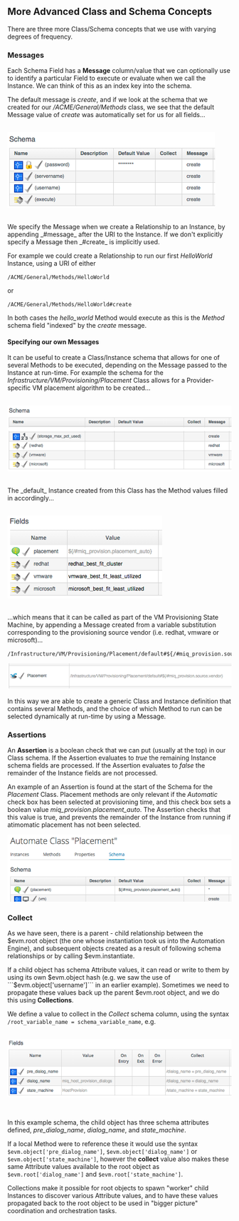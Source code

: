 ## More Advanced Class and Schema Concepts
There are three more Class/Schema concepts that we use with varying degrees of frequency.

### Messages
Each Schema Field has a **Message** column/value that we can optionally use to identify a particular Field to execute or evaluate when we call the Instance. We can think of this as an index key into the schema.

The default message is _create_, and if we look at the schema that we created for our _/ACME/General/Methods_ class, we see that the default Message value of _create_ was automatically set for us for all fields...
<br> <br>

![screenshot](images/screenshot3.png)

<br>
We specify the Message when we create a Relationship to an Instance, by appending _#message_ after the URI to the Instance. If we don't explicitly specify a Message then _#create_ is implicitly used.

For example we could create a Relationship to run our first _HelloWorld_ Instance, using a URI of either

```
/ACME/General/Methods/HelloWorld
```

or

```
/ACME/General/Methods/HelloWorld#create
```

In both cases the _hello\_world_ Method would execute as this is the _Method_ schema field "indexed" by the _create_ message.

#### Specifying our own Messages
It can be useful to create a Class/Instance schema that allows for one of several Methods to be executed, depending on the Message passed to the Instance at run-time. For example the schema for the _Infrastructure/VM/Provisioning/Placement_ Class allows for a Provider-specific VM placement algorithm to be created...
<br> <br>

![screenshot](images/screenshot2.png)

<br>
The _default_ Instance created from this Class has the Method values filled in accordingly...
<br> <br>

![screenshot](images/screenshot4.png)

<br>
...which means that it can be called as part of the VM Provisioning State Machine, by appending a Message created from a variable substitution corresponding to the provisioning source vendor (i.e. redhat, vmware or microsoft)...

```
/Infrastructure/VM/Provisioning/Placement/default#${/#miq_provision.source.vendor}
```
![screenshot](images/screenshot5.png)
<br> <br>
In this way we are able to create a generic Class and Instance definition that contains several Methods, and the choice of which Method to run can be selected dynamically at run-time by using a Message.

### Assertions
An **Assertion** is a boolean check that we can put (usually at the top) in our Class schema. If the Assertion evaluates to _true_ the remaining Instance schema fields are processed. If the Assertion evaluates to _false_ the remainder of the Instance fields are not processed.

An example of an Assertion is found at the start of the Schema for the _Placement_ Class. Placement methods are only relevant if the _Automatic_ check box has been selected at provisioning time, and this check box sets a boolean value _miq\_provision.placement\_auto_. The Assertion checks that this value is true, and prevents the remainder of the Instance from running if atimomatic placement has not been selected.

![screenshot](images/screenshot1.png)


### Collect
As we have seen, there is a parent - child relationship between the $evm.root object (the one whose instantiation took us into the Automation Engine), and subsequent objects created as a result of following schema relationships or by calling $evm.instantiate.

If a child object has schema Attribute values, it can read or write to them by using its own $evm.object hash (e.g. we saw the use of ```$evm.object['username']``` in an earlier example). Sometimes we need to propagate these values back up the parent $evm.root object, and we do this using **Collections**.

We define a value to collect in the _Collect_ schema column, using the syntax ```/root_variable_name = schema_variable_name```, e.g.
<br> <br>

![screenshot](images/screenshot6.png)

<br>

In this example schema, the child object has three schema attributes defined, _pre\_dialog\_name_, _dialog\_name_, and _state\_machine_.

If a local Method were to reference these it would use the syntax ```$evm.object['pre_dialog_name']```, ```$evm.object['dialog_name']``` or ```$evm.object['state_machine']```, however the **collect** value also makes these same Attribute values available to the root object as ```$evm.root['dialog_name']``` and ```$evm.root['state_machine']```.

Collections make it possible for root objects to spawn "worker" child Instances to discover various Attribute values, and to have these values propagated back to the root object to be used in "bigger picture" coordination and orchestration tasks.




